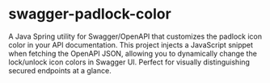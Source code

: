 # swagger-padlock-color
A Java Spring utility for Swagger/OpenAPI that customizes the padlock icon color in your API documentation. This project injects a JavaScript snippet when fetching the OpenAPI JSON, allowing you to dynamically change the lock/unlock icon colors in Swagger UI. Perfect for visually distinguishing secured endpoints at a glance.
